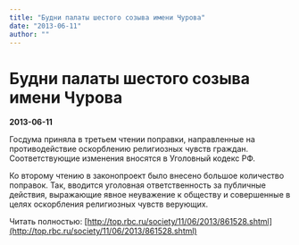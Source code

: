 ```yaml
---
title: "Будни палаты шестого созыва имени Чурова"
date: "2013-06-11"
author: ""
---
```


# Будни палаты шестого созыва имени Чурова

**2013-06-11** 

Госдума приняла в третьем чтении поправки, направленные на противодействие оскорблению религиозных чувств граждан. Соответствующие изменения вносятся в Уголовный кодекс РФ.

Ко второму чтению в законопроект было внесено большое количество поправок. Так, вводится уголовная ответственность за публичные действия, выражающие явное неуважение к обществу и совершенные в целях оскорбления религиозных чувств верующих.

Читать полностью: [http://top.rbc.ru/society/11/06/2013/861528.shtml](http://top.rbc.ru/society/11/06/2013/861528.shtml)